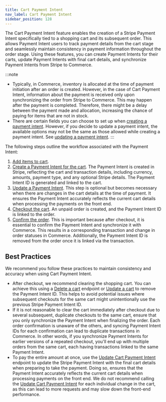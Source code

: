 ```yaml
---
title: Cart Payment Intent
nav_label: Cart Payment Intent
sidebar_position: 128
---
```


The Cart Payment Intent feature enables the creation of a Stripe Payment Intent specifically tied to a shopping cart and its subsequent order. This allows Payment Intent users to track payment details from the cart stage and seamlessly maintain consistency in payment information throughout the order stage. Using these features, you can create Payment Intents for their carts, update Payment Intents with final cart details, and synchronize Payment Intents from Stripe to Commerce.

:::note
- Typically, in Commerce, inventory is allocated at the time of payment initiation after an order is created. However, in the case of Cart Payment Intent, information about the payment is received only upon synchronizing the order from Stripe to Commerce. This may happen after the payment is completed. Therefore, there might be a delay between the payment made and allocation, increasing the chance of paying for items that are not in stock.
- There are certain fields you can choose to set up when [creating a payment intent](https://stripe.com/docs/api/payment_intents/create). However, if you decide to update a payment intent, the available options may not be the same as those allowed while creating a payment intent. See [updating a payment intent](https://stripe.com/docs/api/payment_intents/update).
:::


The following steps outline the workflow associated with the Payment Intent:

1. [Add items to cart](/docs/api/carts/cart-merge#add-custom-item-to-cart).
1. [Create a Payment Intent for the cart](/docs/carts-orders/cart-payment-intent). The Payment Intent is created in Stripe, reflecting the cart and transaction details, including currency, amounts, payment type, and any optional Stripe details. The Payment Intent ID is generated and linked to the cart.
1. [Update a Payment Intent](/docs/carts-orders/update-cart-payment-intent). This step is optional but becomes necessary when there are changes in the cart details at the time of payment. It ensures the Payment Intent accurately reflects the current cart details when processing the payments on the front end.
1. [Checkout the cart](/docs/carts-orders/checkout). An unpaid order is created, and the Payment Intent ID is linked to the order.
1. [Confirm the order](/docs/carts-orders/confirm-an-order). This is important because after checkout, it is essential to confirm the Payment Intent and synchronize it with Commerce. This results in a corresponding transaction and change in order statuses in Commerce. Additionally, the Payment Intent ID is removed from the order once it is linked via the transaction.

## Best Practices

We recommend you follow these practices to maintain consistency and accuracy when using Cart Payment Intent.

- After checkout, we recommend clearing the shopping cart. You can achieve this using a [Delete a cart](/docs/api/carts/delete-a-cart) endpoint or [Update a cart](/docs/api/carts/update-a-cart) to remove the Payment Intent ID. This helps to avoid potential issues where subsequent checkouts for the same cart might unintentionally use the previous Stripe Payment Intent ID.
- If it is not reasonable to clear the cart immediately after checkout due to several subsequent, duplicate checkouts to the same cart, ensure that you only synchronize the Payment Intent when finalizing the order. Each order confirmation is unaware of the others, and syncing Payment Intent IDs for each confirmation can lead to duplicate transactions in Commerce. In other words, if you synchronize Payment Intents for earlier versions of a repeated checkout, you'll end up with multiple orders from the same cart, each having transactions linked to the same Payment Intent.
- To pay the entire amount at once, use the [Update Cart Payment Intent](/docs/carts-orders/update-cart-payment-intent) endpoint to update the Stripe Payment Intent with the final cart details when preparing to take the payment. Doing so, ensures that the Payment Intent accurately reflects the current cart details when processing payments on the front end. We do not recommend calling the [Update Cart Payment Intent](/docs/carts-orders/update-cart-payment-intent) for each individual change in the cart, as this can lead to more requests and may slow down the front-end performance.

